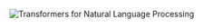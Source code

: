 


![
Transformers for Natural Language Processing](https://github.com/PacktPublishing/Transformers-for-Natural-Language-Processing)
